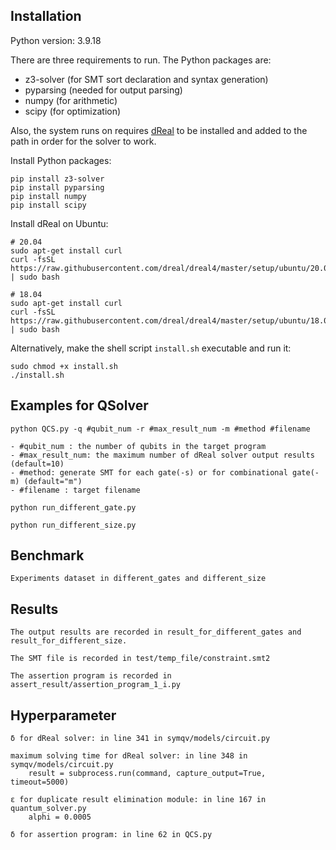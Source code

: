 ## Installation

Python version: 3.9.18

There are three requirements to run. The Python packages are:

- z3-solver (for SMT sort declaration and syntax generation)
- pyparsing (needed for output parsing)
- numpy (for arithmetic)
- scipy (for optimization)

Also, the system runs on requires [dReal](http://dreal.github.io) to be installed and added to the path
in order for the solver to work.

Install Python packages:

    pip install z3-solver
    pip install pyparsing
    pip install numpy
    pip install scipy

Install dReal on Ubuntu:

    # 20.04
    sudo apt-get install curl
    curl -fsSL https://raw.githubusercontent.com/dreal/dreal4/master/setup/ubuntu/20.04/install.sh | sudo bash
    
    # 18.04
    sudo apt-get install curl
    curl -fsSL https://raw.githubusercontent.com/dreal/dreal4/master/setup/ubuntu/18.04/install.sh | sudo bash

Alternatively, make the shell script `install.sh` executable and run it:

    sudo chmod +x install.sh
    ./install.sh

## Examples for QSolver

    python QCS.py -q #qubit_num -r #max_result_num -m #method #filename

    - #qubit_num : the number of qubits in the target program
    - #max_result_num: the maximum number of dReal solver output results (default=10)
    - #method: generate SMT for each gate(-s) or for combinational gate(-m) (default="m")
    - #filename : target filename

    python run_different_gate.py

    python run_different_size.py

## Benchmark

    Experiments dataset in different_gates and different_size

## Results

    The output results are recorded in result_for_different_gates and result_for_different_size.

    The SMT file is recorded in test/temp_file/constraint.smt2

    The assertion program is recorded in assert_result/assertion_program_1_i.py

## Hyperparameter

    δ for dReal solver: in line 341 in symqv/models/circuit.py 

    maximum solving time for dReal solver: in line 348 in symqv/models/circuit.py 
        result = subprocess.run(command, capture_output=True, timeout=5000)

    ε for duplicate result elimination module: in line 167 in quantum_solver.py
        alphi = 0.0005

    δ for assertion program: in line 62 in QCS.py
